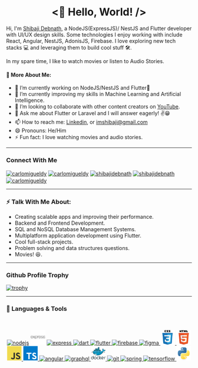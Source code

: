 <h1 align="center"><👋 Hello, World! /></h1>

Hi, I'm <a href="http://www.shibajidebnath.com" target="_blank">Shibaji Debnath</a>, a NodeJS(ExpressJS)/ NestJS and Flutter developer with UI/UX design skills. Some technologies I enjoy working with include React, Angular, NestJS, AdonisJS, Firebase. I love exploring new tech stacks 💻 and leveraging them to build cool stuff 🛠️.

In my spare time, I like to watch movies or listen to Audio Stories.

#### 🧐 More About Me:

- 🔭 I’m currently working on NodeJS/NestJS and Flutter💎
- 🌱 I’m currently improving my skills in Machine Learning and Artificial Intelligence.
- 👯 I’m looking to collaborate with other content creators on <a href="https://www.youtube.com/channel/UCsDIhSYNds3TcIJVUmx9RrA?sub_confirmation=1">YouTube</a>.
- 💬 Ask me about Flutter or Laravel and I will answer eagerly! ✌😁
- 📫 How to reach me: [Linkedin](https://www.linkedin.com/in/shibaji/), or [imshibaji@gmail.com](mailto:imshibaji@gmail.com)
- 😄 Pronouns: He/Him
- ⚡ Fun fact: I love watching movies and audio stories.

---

### Connect With Me
<p align="left">
<a href="https://www.linkedin.com/in/shibaji/" target="blank"><img align="center" src="https://raw.githubusercontent.com/rahuldkjain/github-profile-readme-generator/master/src/images/icons/Social/linked-in-alt.svg" alt="carlomigueldy" height="30" width="40" /></a>
<a href="https://twitter.com/shibaji_debnath" target="blank"><img align="center" src="https://raw.githubusercontent.com/rahuldkjain/github-profile-readme-generator/master/src/images/icons/Social/twitter.svg" alt="carlomigueldy" height="30" width="40" /></a>
<a href="https://www.youtube.com/channel/UCsDIhSYNds3TcIJVUmx9RrA" target="blank"><img align="center" src="https://raw.githubusercontent.com/rahuldkjain/github-profile-readme-generator/master/src/images/icons/Social/youtube.svg" alt="shibajidebnath" height="30" width="40" /></a>
<a href="https://www.youtube.com/channel/UCsDIhSYNds3TcIJVUmx9RrA" target="blank"><img align="center" src="https://raw.githubusercontent.com/rahuldkjain/github-profile-readme-generator/master/src/images/icons/Social/facebook.svg" alt="shibajidebnath" height="30" width="40" /></a>
<a href="https://dev.to/imshibaji" target="blank"><img align="center" src="https://cdn.jsdelivr.net/npm/simple-icons@3.0.1/icons/dev-dot-to.svg" alt="carlomigueldy" height="30" width="40" /></a>
</p>

---

### ⚡ Talk With Me About:

- Creating scalable apps and improving their performance.
- Backend and Frontend Development.
- SQL and NoSQL Database Management Systems.
- Multiplatform application development using Flutter.
- Cool full-stack projects.
- Problem solving and data structures questions.
- Movies! 😆.

---

### Github Profile Trophy
[![trophy](https://github-profile-trophy.vercel.app/?username=imshibaji)](https://github.com/ryo-ma/github-profile-trophy)

---

### 🧰 Languages & Tools
<br/>
<p align="center">
        <!--<a href="https://php.net" target="_blank"> <img src="https://www.vectorlogo.zone/logos/php/php-icon.svg" alt="php" width="40" height="40" /></a>   
        <a href="https://laravel.com" target="_blank"> <img src="https://www.vectorlogo.zone/logos/laravel/laravel-icon.svg" alt="laravel" width="40" height="40" /></a> -->
        <a href="https://nodejs.org" target="_blank"> <img src="https://raw.githubusercontent.com/rahul-jha98/github_readme_icons/main/language_and_tools/square/node/node.svg" alt="nodejs" width="40" height="40" /></a>
        <a href="https://expressjs.com" target="_blank"> <img src="https://raw.githubusercontent.com/devicons/devicon/master/icons/express/express-original-wordmark.svg" alt="express" width="40" height="40" /></a>
        <a href="https://nestjs.com/" target="_blank"> <img src="https://www.vectorlogo.zone/logos/nestjs/nestjs-icon.svg" alt="express" width="40" height="40" />
        <a href="https://dart.dev" target="_blank"> <img src="https://www.vectorlogo.zone/logos/dartlang/dartlang-icon.svg" alt="dart" width="40" height="40" />
        </a>
        <a href="https://flutter.dev" target="_blank"> <img src="https://www.vectorlogo.zone/logos/flutterio/flutterio-icon.svg" alt="flutter" width="40" height="40" />
        </a>
        <a href="https://firebase.google.com/" target="_blank"> <img src="https://www.vectorlogo.zone/logos/firebase/firebase-icon.svg" alt="firebase" width="40" height="40" />
        </a>
        <a href="https://www.figma.com/" target="_blank"> <img src="https://www.vectorlogo.zone/logos/figma/figma-icon.svg" alt="figma" width="40" height="40" />
        </a>
        <a href="https://www.w3schools.com/css/" target="_blank"> <img src="https://raw.githubusercontent.com/devicons/devicon/master/icons/css3/css3-original-wordmark.svg" alt="css3" width="40" height="40" /> </a>
        <a href="https://www.w3.org/html/" target="_blank"> <img src="https://raw.githubusercontent.com/devicons/devicon/master/icons/html5/html5-original-wordmark.svg" alt="html5" width="40" height="40" /> </a>
        <a href="https://developer.mozilla.org/en-US/docs/Web/JavaScript" target="_blank"> <img src="https://raw.githubusercontent.com/devicons/devicon/master/icons/javascript/javascript-original.svg" alt="javascript" width="40" height="40" /> </a>
        <a href="https://www.typescriptlang.org/" target="_blank"> <img src="https://raw.githubusercontent.com/devicons/devicon/master/icons/typescript/typescript-original.svg" alt="typescript" width="40" height="40" /> </a>
        <a href="https://angular.io/" target="_blank"> <img src="https://www.vectorlogo.zone/logos/angular/angular-icon.svg" alt="angular" width="40" height="40" /> </a>
        <a href="https://graphql.org/" target="_blank"> <img src="https://www.vectorlogo.zone/logos/graphql/graphql-icon.svg" alt="graphql" width="40" height="40" /> </a>
        <a href="https://www.docker.com/" target="_blank"> <img src="https://raw.githubusercontent.com/devicons/devicon/master/icons/docker/docker-original-wordmark.svg" alt="docker" width="40" height="40" /> </a>
        <a href="https://git-scm.com/" target="_blank"> <img src="https://www.vectorlogo.zone/logos/git-scm/git-scm-icon.svg" alt="git" width="40" height="40" />
        </a>
        <a href="https://spring.io/" target="_blank"> <img src="https://spring.io/images/spring-logo-9146a4d3298760c2e7e49595184e1975.svg" alt="spring" width="40" height="40" />
        </a>
        <a href="https://www.tensorflow.org/" target="_blank"> <img src="https://www.vectorlogo.zone/logos/tensorflow/tensorflow-icon.svg" alt="tensorflow" width="40" height="40" />
        </a>
        <a href="https://www.python.org/" target="_blank"> <img src="https://raw.githubusercontent.com/devicons/devicon/master/icons/python/python-original.svg" alt="python" width="40" height="40" />
        </a>
</p>
